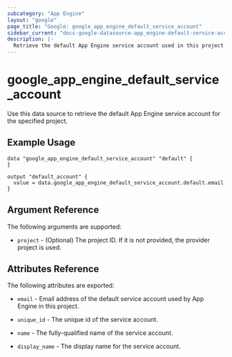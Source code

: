 ```yaml
---
subcategory: "App Engine"
layout: "google"
page_title: "Google: google_app_engine_default_service_account"
sidebar_current: "docs-google-datasource-app_engine-default-service-account"
description: |-
  Retrieve the default App Engine service account used in this project
---
```


# google\_app_engine\_default\_service\_account

Use this data source to retrieve the default App Engine service account for the specified project.

## Example Usage

```hcl
data "google_app_engine_default_service_account" "default" {
}

output "default_account" {
  value = data.google_app_engine_default_service_account.default.email
}
```

## Argument Reference

The following arguments are supported:

* `project` - (Optional) The project ID. If it is not provided, the provider project is used.


## Attributes Reference

The following attributes are exported:

* `email` - Email address of the default service account used by App Engine in this project.

* `unique_id` - The unique id of the service account.

* `name` - The fully-qualified name of the service account.

* `display_name` - The display name for the service account.
